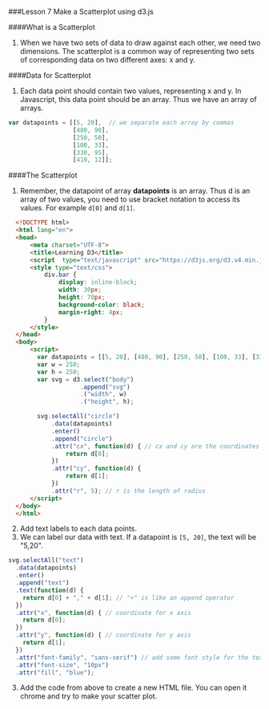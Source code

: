 ###Lesson 7 Make a Scatterplot using d3.js

####What is a Scatterplot
1. When we have two sets of data to draw against each other, we need two dimensions. The scatterplot is a common way of representing two sets of corresponding data on two different axes: x and y.

####Data for Scatterplot
1. Each data point should contain two values, representing x and y. In Javascript, this data point should be an array. Thus we have an array of arrays. 
```javascript
var datapoints = [[5, 20],  // we separate each array by commas
                  [480, 90], 
                  [250, 50], 
                  [100, 33], 
                  [330, 95], 
                  [410, 12]];
```
####The Scatterplot
1. Remember, the datapoint of array __datapoints__ is an array. Thus d is an array of two values, you need to use bracket notation to access its values. For example ```d[0]``` and ```d[1]```.
```HTML
  <!DOCTYPE html>
  <html lang="en">
  <head>
      <meta charset="UTF-8">
      <title>Learning D3</title>
      <script  type="text/javascript" src="https://d3js.org/d3.v4.min.js"></script>
      <style type="text/css">
          div.bar {
              display: inline-block;
              width: 30px;
              height: 70px;
              background-color: black;
              margin-right: 4px;
          }
      </style>
  </head>
  <body>
      <script>
        var datapoints = [[5, 20], [480, 90], [250, 50], [100, 33], [330, 95], [410, 12]];
        var w = 250;
        var h = 250;
        var svg = d3.select("body")
                    .append("svg")
                    .("width", w)
                    .("height", h);

        svg.selectAll("circle")
            .data(datapoints)
            .enter()
            .append("circle")
            .attr("cx", function(d) { // cx and cy are the coordinates of the circle
                return d[0];  
            })
            .attr("cy", function(d) {
                return d[1];
            })
            .attr("r", 5); // r is the length of radius
      </script>
  </body>
  </html> 
  ```

2. Add text labels to each data points. 
  1. We can label our data with text. If a datapoint is ```[5, 20]```, the text will be "5,20".
```Javascript
svg.selectAll("text")
  .data(datapoints)
  .enter()
  .append("text")
  .text(function(d) {
    return d[0] + "," + d[1]; // "+" is like an append operator
  })
  .attr("x", function(d) { // coordinate for x axis
    return d[0];
  })
  .attr("y", function(d) { // coordinate for y axis
    return d[1];
  })
  .attr("font-family", "sans-serif") // add some font style for the text
  .attr("font-size", "10px")
  .attr("fill", "blue");
```

3. Add the code from above to create a new HTML file. You can open it chrome and try to make your scatter plot.
  <!DOCTYPE html>
  <html lang="en">
  <head>
      <meta charset="UTF-8">
      <title>Learning D3</title>
      <script  type="text/javascript" src="https://d3js.org/d3.v4.min.js"></script>
      <style type="text/css">
          div.bar {
              display: inline-block;
              width: 30px;
              height: 70px;
              background-color: black;
              margin-right: 4px;
          }
      </style>
  </head>
  <body>
      <script>
        var datapoints = [[5, 20], [480, 90], [250, 50], [100, 33], [330, 95], [410, 12]];
        var w = 250;
        var h = 250;
        var svg = d3.select("body")
                    .append("svg")
                    .("width", w)
                    .("height", h);

        svg.selectAll("circle")
            .data(datapoints)
            .enter()
            .append("circle")
            .attr("cx", function(d) { // cx and cy are the coordinates of the circle
                return d[0];  
            })
            .attr("cy", function(d) {
                return d[1];
            })
            .attr("r", 5); // r is the length of radius
            
            svg.selectAll("text")
              .data(datapoints)
              .enter()
              .append("text")
              .text(function(d) {
                return d[0] + "," + d[1]; // "+" is like an append operator
              })
              .attr("x", function(d) { // coordinate for x axis
                return d[0];
              })
              .attr("y", function(d) { // coordinate for y axis
                return d[1];
              })
              .attr("font-family", "sans-serif") // add some font style for the text
              .attr("font-size", "10px")
              .attr("fill", "blue");
      </script>
  </body>
  </html> 
  ```
